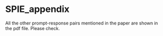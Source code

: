 # SPIE_appendix
All the other prompt-response pairs mentioned in the paper are shown in the pdf file. Please check.

